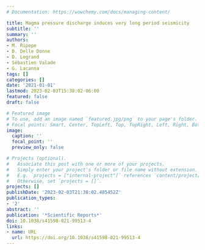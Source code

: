 ```yaml
---
# Documentation: https://wowchemy.com/docs/managing-content/

title: Magma pressure discharge induces very long period seismicity
subtitle: ''
summary: ''
authors:
- M. Ripepe
- D. Delle Donne
- D. Legrand
- Sébastien Valade
- G. Lacanna
tags: []
categories: []
date: '2021-01-01'
lastmod: 2023-02-03T15:38:02-06:00
featured: false
draft: false

# Featured image
# To use, add an image named `featured.jpg/png` to your page's folder.
# Focal points: Smart, Center, TopLeft, Top, TopRight, Left, Right, BottomLeft, Bottom, BottomRight.
image:
  caption: ''
  focal_point: ''
  preview_only: false

# Projects (optional).
#   Associate this post with one or more of your projects.
#   Simply enter your project's folder or file name without extension.
#   E.g. `projects = ["internal-project"]` references `content/project/deep-learning/index.md`.
#   Otherwise, set `projects = []`.
projects: []
publishDate: '2023-02-03T21:38:02.485452Z'
publication_types:
- '2'
abstract: ''
publication: '*Scientific Reports*'
doi: 10.1038/s41598-021-99513-4
links:
- name: URL
  url: https://doi.org/10.1038/s41598-021-99513-4
---
```

